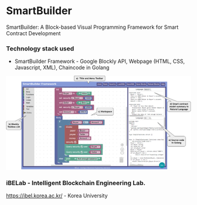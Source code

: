 # SmartBuilder
SmartBuilder: A Block-based Visual Programming Framework for Smart Contract Development

### Technology stack used

- SmartBuilder Framework - Google Blockly API, Webpage (HTML, CSS, Javascript, XML), Chaincode in Golang

![SmartBuilder User Interface](https://github.com/mlecjm/SmartBuilder/blob/main/assets/img/SmartBuilder.png)

### iBELab - Intelligent Blockchain Engineering Lab.
https://ibel.korea.ac.kr/  -  Korea University
